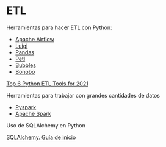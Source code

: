 # ETL

Herramientas para hacer ETL con Python:

* [Apache Airflow](https://airflow.apache.org/)
* [Luigi](https://pypi.org/project/luigi/)
* [Pandas](https://pandas.pydata.org/)
* [Petl](https://petl.readthedocs.io/en/stable/)
* [Bubbles](http://bubbles.databrewery.org/)
* [Bonobo](https://www.bonobo-project.org/)

[Top 6 Python ETL Tools for 2021](https://www.integrate.io/blog/comparison-of-the-top-python-etl-tools/)


Herramientas para trabajar con grandes cantidades de datos

* [Pyspark](https://spark.apache.org/docs/latest/api/python/index.html)
* [Apache Spark](https://spark.apache.org/)

Uso de SQLAlchemy en Python

[SQLAlchemy. Guía de inicio](https://j2logo.com/python/sqlalchemy-tutorial-de-python-sqlalchemy-guia-de-inicio/)

